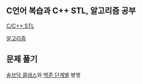 ## C언어 복습과 C++ STL, 알고리즘 공부
[C/C++ STL](https://blog.naver.com/kks227)

[알고리즘](https://blog.encrypted.gg/)

## 문제 풀기
[솔브닥 클래스](https://solved.ac/class)와 [백준 단계별](https://www.acmicpc.net/step) 병행
